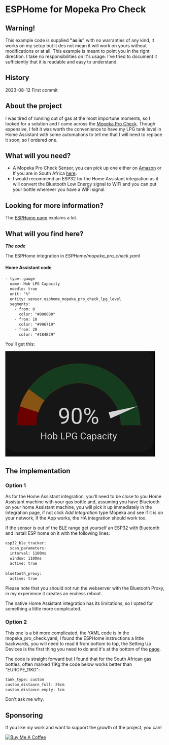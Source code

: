 # ESPHome for Mopeka Pro Check

## Warning!

This example code is supplied **"as is"** with no warranties of any kind, it works on my setup but it des not mean it will work on yours without modifications or at all. This example is meant to point you in the right direction. I take no responsibilities on it's usage. 
I've tried to document it sufficiently that it is readable and easy to understand.

## History

2023-08-12 First commit

## About the project

I was tired of running out of gas at the most importune moments, so I looked for a solution and I came across the [Mopeka Pro Check](https://www.mopekaiot.com/product/mopeka-pro-check-sensor-aluminum-lpg-cylinders-w-collar). Though expensive, I felt it was worth the convenience to have my LPG tank level in Home Assistant with some automations to tell me that I will need to replace it soon, so I ordered one.

## What will you need?

- A Mopeka Pro Check Sensor, you can pick up one either on [Amazon](https://www.amazon.com/dp/B09J6MXJKT) or If you are in South Africa [here](https://www.eyegas.co.za/pages/residential).
- I would recommend an ESP32 for the Home Assistant integration as it will convert the Bluetooth Low Energy signal to WiFi and you can put your bottle wherever you have a WiFi signal.

## Looking for more information?

The [ESPHome page](https://esphome.io/components/sensor/mopeka_pro_check.html?highlight=mopeka) explains a lot.

## What will you find here?

***The code***

The ESPHome integration in *ESPHome/mopeka_pro_check.yaml*

#### Home Assistant code

    - type: gauge
      name: Hob LPG Capacity
      needle: true
      unit: "%"
      entity: sensor.esphome_mopeka_pro_check_lpg_level
      segments:
        - from: 0
          color: "#800000"
        - from: 10
          color: "#996719"
        - from: 20
          color: "#184B29" 

You'll get this:

![Version 0.1](Images/LPG_Tank_Status.png)

## The implementation

### Option 1

As for the Home Assistant integration, you'll need to be close to you Home Assistant machine with your gas bottle and, assuming you have Bluetooth on your home Assistant machine, you will pick it up immediately in the Integration page, if not click *Add Integration* type Mopeka and see if it is on your network, if the App works, the HA integration should work too. 

If the sensor is out of the BLE range get yourself an ESP32 with Bluetooth and install ESP home on it with the following lines:

    esp32_ble_tracker:
      scan_parameters:
      interval: 1100ms
      window: 1100ms
      active: true

    bluetooth_proxy:
      active: true

Please note that you should not run the webserver with the Bluetooth Proxy, in my experience it creates an endless reboot. 

The native Home Assistant integration has its limitations, so I opted for something a little more complicated.

### Option 2

This one is a bit more complicated, the YAML code is in the mopeka_pro_check.yaml, I found the ESPHome instructions a little backwards, you will need to read it from bottom to top, the Setting Up Devices is the first thing you need to do and it's at the bottom of the [page](https://esphome.io/components/sensor/mopeka_pro_check.html?highlight=mopeka).

The code is straight forward but I found that for the South African gas bottles, often marked 11Kg the code below works better than "EUROPE_11KG":

    tank_type: custom
    custom_distance_full: 26cm
    custom_distance_empty: 1cm

Don't ask me why.

## Sponsoring

 If you like my work and want to support the growth of the project, you can! 

[![Buy Me A Coffee][2]][1]

[1]: https://www.buymeacoffee.com/parentpj
[2]: https://cdn.buymeacoffee.com/buttons/default-black.png